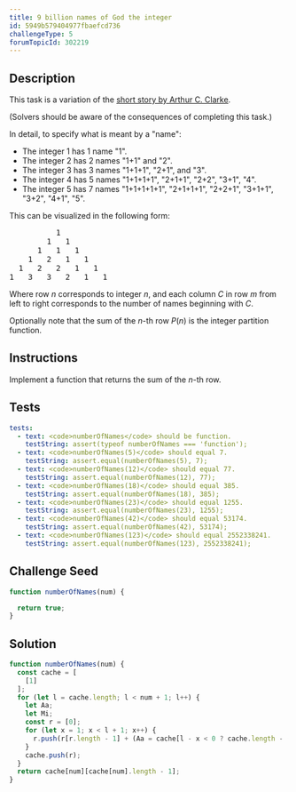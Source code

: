 ```yaml
---
title: 9 billion names of God the integer
id: 5949b579404977fbaefcd736
challengeType: 5
forumTopicId: 302219
---
```


## Description

<section id='description'>

This task is a variation of the [short story by Arthur C. Clarke](<https://en.wikipedia.org/wiki/The Nine Billion Names of God#Plot_summary> "wp: The Nine Billion Names of God#Plot_summary").

(Solvers should be aware of the consequences of completing this task.)

In detail, to specify what is meant by a "name":

<ul>
  <li>The integer 1 has 1 name "1".</li>
  <li>The integer 2 has 2 names "1+1" and "2".</li>
  <li>The integer 3 has 3 names "1+1+1", "2+1",  and "3".</li>
  <li>The integer 4 has 5 names "1+1+1+1", "2+1+1", "2+2", "3+1", "4".</li>
  <li>The integer 5 has 7 names "1+1+1+1+1", "2+1+1+1", "2+2+1", "3+1+1", "3+2", "4+1", "5".</li>
</ul>

This can be visualized in the following form:

<pre>          1
        1   1
      1   1   1
    1   2   1   1
  1   2   2   1   1
1   3   3   2   1   1
</pre>

Where row $n$ corresponds to integer $n$, and each column $C$ in row $m$ from left to right corresponds to the number of names beginning with $C$.

Optionally note that the sum of the $n$-th row $P(n)$ is the integer partition function.

</section>

## Instructions

<section id='instructions'>

Implement a function that returns the sum of the $n$-th row.

</section>

## Tests

<section id='tests'>

```yml
tests:
  - text: <code>numberOfNames</code> should be function.
    testString: assert(typeof numberOfNames === 'function');
  - text: <code>numberOfNames(5)</code> should equal 7.
    testString: assert.equal(numberOfNames(5), 7);
  - text: <code>numberOfNames(12)</code> should equal 77.
    testString: assert.equal(numberOfNames(12), 77);
  - text: <code>numberOfNames(18)</code> should equal 385.
    testString: assert.equal(numberOfNames(18), 385);
  - text: <code>numberOfNames(23)</code> should equal 1255.
    testString: assert.equal(numberOfNames(23), 1255);
  - text: <code>numberOfNames(42)</code> should equal 53174.
    testString: assert.equal(numberOfNames(42), 53174);
  - text: <code>numberOfNames(123)</code> should equal 2552338241.
    testString: assert.equal(numberOfNames(123), 2552338241);

```

</section>

## Challenge Seed

<section id='challengeSeed'>

<div id='js-seed'>

```js
function numberOfNames(num) {

  return true;
}
```

</div>

</section>

## Solution

<section id='solution'>

```js
function numberOfNames(num) {
  const cache = [
    [1]
  ];
  for (let l = cache.length; l < num + 1; l++) {
    let Aa;
    let Mi;
    const r = [0];
    for (let x = 1; x < l + 1; x++) {
      r.push(r[r.length - 1] + (Aa = cache[l - x < 0 ? cache.length - (l - x) : l - x])[(Mi = Math.min(x, l - x)) < 0 ? Aa.length - Mi : Mi]);
    }
    cache.push(r);
  }
  return cache[num][cache[num].length - 1];
}

```

</section>
